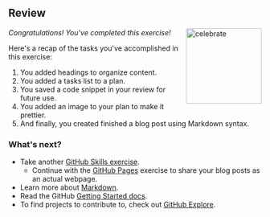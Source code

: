 ## Review

<img src=https://octodex.github.com/images/chellocat.jpg alt=celebrate width=150 align=right>

_Congratulations! You've completed this exercise!_

Here's a recap of the tasks you've accomplished in this exercise:

1. You added headings to organize content.
1. You added a tasks list to a plan.
1. You saved a code snippet in your review for future use.
1. You added an image to your plan to make it prettier.
1. And finally, you created finished a blog post using Markdown syntax.

### What's next?

- Take another [GitHub Skills exercise](https://learn.github.com/skills).
  - Continue with the [GitHub Pages](https://github.com/skills-dev/github-pages) exercise to share your blog posts as an actual webpage.
- Learn more about [Markdown](https://docs.github.com/github/writing-on-github).
- Read the GitHub [Getting Started docs](https://docs.github.com/get-started).
- To find projects to contribute to, check out [GitHub Explore](https://github.com/explore).
